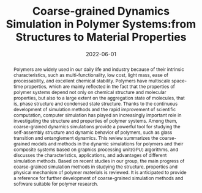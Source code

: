 ---
title: "Coarse-grained Dynamics Simulation in Polymer Systems:from Structures to Material Properties"
authors:
- Huimin Gao
- Rui Shi
- 朱有亮
- Hujun Qian
- Zhongyuan Lu
date: "2022-06-01"
doi: "10.1007/s40242-022-2080-3"
publication_types: ["期刊文章"]
publication: "Chemical Research in Chinese Universities"
publication_short: "Chem. Res. Chin. Univ."
abstract: "Polymers are widely used in our daily life and industry  because of their intrinsic characteristics, such as multi-functionality,  low cost, light mass, ease of processability, and excellent chemical  stability. Polymers have multiscale space-time properties, which are  mainly reflected in the fact that the properties of polymer systems  depend not only on chemical structure and molecular properties, but also  to a large extent on the aggregation state of molecules, that is, phase  structure and condensed state structure. Thanks to the continuous  development of simulation methods and the rapid improvement of  scientific computation, computer simulation has played an increasingly  important role in investigating the structure and properties of polymer  systems. Among them, coarse-grained dynamics simulations provide a  powerful tool for studying the self-assembly structure and dynamic  behavior of polymers, such as glass transition and entanglement  dynamics. This review summarizes the coarse-grained models and methods  in the dynamic simulations for polymers and their composite systems  based on graphics processing unit(GPU) algorithms, and discusses the  characteristics, applications, and advantages of different simulation  methods. Based on recent studies in our group, the main progress of  coarse-grained simulation methods in studying the structure, properties  and physical mechanism of polymer materials is reviewed. It is  anticipated to provide a reference for further development of  coarse-grained simulation methods and software suitable for polymer  research."
url_pdf: "https://doi.org/10.1007/s40242-022-2080-3"
---